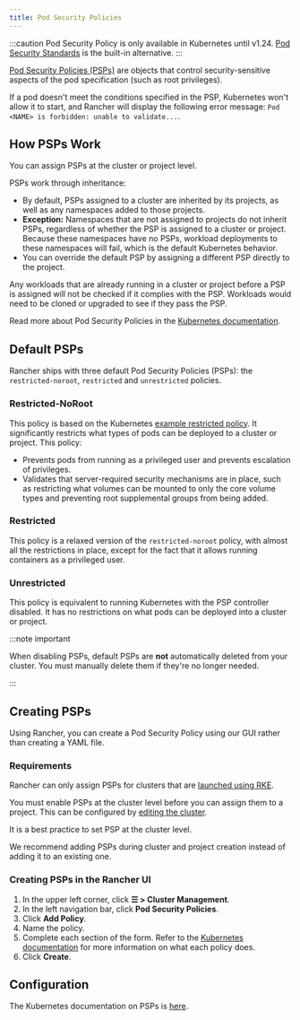 ```yaml
---
title: Pod Security Policies
---
```


:::caution
Pod Security Policy is only available in Kubernetes until v1.24. [Pod Security Standards](pod-security-standards.md) is the built-in alternative.
:::

[Pod Security Policies (PSPs)](https://kubernetes.io/docs/concepts/security/pod-security-policy/) are objects that control security-sensitive aspects of the pod specification (such as root privileges).

If a pod doesn't meet the conditions specified in the PSP, Kubernetes won't allow it to start, and Rancher will display the following error message: `Pod <NAME> is forbidden: unable to validate...`.


## How PSPs Work

You can assign PSPs at the cluster or project level.

PSPs work through inheritance:

- By default, PSPs assigned to a cluster are inherited by its projects, as well as any namespaces added to those projects.
- **Exception:** Namespaces that are not assigned to projects do not inherit PSPs, regardless of whether the PSP is assigned to a cluster or project. Because these namespaces have no PSPs, workload deployments to these namespaces will fail, which is the default Kubernetes behavior.
- You can override the default PSP by assigning a different PSP directly to the project.

Any workloads that are already running in a cluster or project before a PSP is assigned will not be checked if it complies with the PSP. Workloads would need to be cloned or upgraded to see if they pass the PSP.

Read more about Pod Security Policies in the [Kubernetes documentation](https://kubernetes.io/docs/concepts/policy/pod-security-policy/).

## Default PSPs

Rancher ships with three default Pod Security Policies (PSPs): the `restricted-noroot`, `restricted` and `unrestricted` policies.

### Restricted-NoRoot

This policy is based on the Kubernetes [example restricted policy](https://raw.githubusercontent.com/kubernetes/website/master/content/en/examples/policy/restricted-psp.yaml). It significantly restricts what types of pods can be deployed to a cluster or project. This policy:

- Prevents pods from running as a privileged user and prevents escalation of privileges.
- Validates that server-required security mechanisms are in place, such as restricting what volumes can be mounted to only the core volume types and preventing root supplemental groups from being added.

### Restricted

This policy is a relaxed version of the `restricted-noroot` policy, with almost all the restrictions in place, except for the fact that it allows running containers as a privileged user.

### Unrestricted

This policy is equivalent to running Kubernetes with the PSP controller disabled. It has no restrictions on what pods can be deployed into a cluster or project.

:::note important

When disabling PSPs, default PSPs are **not** automatically deleted from your cluster. You must manually delete them if they're no longer needed.

:::

## Creating PSPs

Using Rancher, you can create a Pod Security Policy using our GUI rather than creating a YAML file.

### Requirements

Rancher can only assign PSPs for clusters that are [launched using RKE](../../../pages-for-subheaders/launch-kubernetes-with-rancher.md).

You must enable PSPs at the cluster level before you can assign them to a project. This can be configured by [editing the cluster](../../../pages-for-subheaders/cluster-configuration.md).

It is a best practice to set PSP at the cluster level.

We recommend adding PSPs during cluster and project creation instead of adding it to an existing one.

### Creating PSPs in the Rancher UI

1. In the upper left corner, click **☰ > Cluster Management**.
1. In the left navigation bar, click **Pod Security Policies**.
1. Click **Add Policy**.
1. Name the policy.
1. Complete each section of the form. Refer to the [Kubernetes documentation](https://kubernetes.io/docs/concepts/policy/pod-security-policy/) for more information on what each policy does.
1. Click **Create**.

## Configuration

The Kubernetes documentation on PSPs is [here](https://kubernetes.io/docs/concepts/policy/pod-security-policy/).
